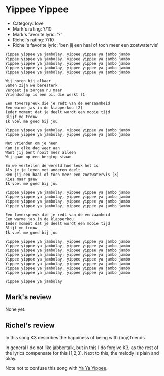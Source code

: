 # Yippee Yippee

 * Category: love
 * Mark's rating: ?/10
 * Mark's  favorite lyric: '?'
 * Richel's rating: 7/10
 * Richel's favorite lyric: 'ben jij een haai of toch meer een zoetwatervis'

```
Yippee yippee ya jambolay, yippee yippee ya jambo jambo
Yippee yippee ya jambolay, yippee yippee ya jambo jambo
Yippee yippee ya jambolay, yippee yippee ya jambo jambo
Yippee yippee ya jambolay, yippee yippee ya jambo jambo
Yippee yippee ya jambolay, yippee yippee ya jambo jambo

Wij horen bij elkaar
Samen zijn we beresterk
Vergeet je zorgen nu maar
Vriendschap is een pil die werkt [1]

Een toverspreuk die je redt van de eenzaamheid
Een warme jas in de klapperkou [2]
Ieder moment dat je deelt wordt een mooie tijd
Blijf me trouw
Ik voel me goed bij jou

Yippee yippee ya jambolay, yippee yippee ya jambo jambo
Yippee yippee ya jambolay, yippee yippee ya jambo jambo

Met vrienden om je heen
Kan je elke dag weer aan
Want jij bent nooit meer alleen
Wij gaan op een bergtop staan

En we vertellen de wereld hoe leuk het is
Als je je leven met anderen deelt
Ben jij een haai of toch meer een zoetwatervis [3]
Kies maar gauw
Ik voel me goed bij jou

Yippee yippee ya jambolay, yippee yippee ya jambo jambo
Yippee yippee ya jambolay, yippee yippee ya jambo jambo
Yippee yippee ya jambolay, yippee yippee ya jambo jambo
Yippee yippee ya jambolay, yippee yippee ya jambo jambo

Een toverspreuk die je redt van de eenzaamheid
Een warme jas in de klapperkou
Ieder moment dat je deelt wordt een mooie tijd
Blijf me trouw
Ik voel me goed bij jou

Yippee yippee ya jambolay, yippee yippee ya jambo jambo
Yippee yippee ya jambolay, yippee yippee ya jambo jambo
Yippee yippee ya jambolay, yippee yippee ya jambo jambo
Yippee yippee ya jambolay, yippee yippee ya jambo jambo
Yippee yippee ya jambolay, yippee yippee ya jambo jambo
Yippee yippee ya jambolay, yippee yippee ya jambo jambo
Yippee yippee ya jambolay, yippee yippee ya jambo jambo
Yippee yippee ya jambolay, yippee yippee ya jambo jambo

Yippee yippee ya jambolay
```

## Mark's review

None yet.

## Richel's review

In this song K3 describes the happiness of being with (boy)friends.

In general I do not like jabbertalk, but in this I do forgive K3, as the rest of the lyrics compensate for this [1,2,3]. Next to this, the melody is plain and okay.

Note not to confuse this song with [Ya Ya Yippee](K3YaYaYippee.md).